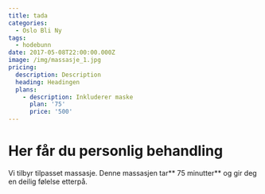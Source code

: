 ```yaml
---
title: tada
categories:
  - Oslo Bli Ny
tags:
  - hodebunn
date: 2017-05-08T22:00:00.000Z
image: /img/massasje_1.jpg
pricing:
  description: Description
  heading: Headingen
  plans:
    - description: Inkluderer maske
      plan: '75'
      price: '500'
---
```

# Her får du personlig behandling

Vi tilbyr tilpasset massasje. Denne massasjen tar** 75 minutter** og gir deg en deilig følelse etterpå.
